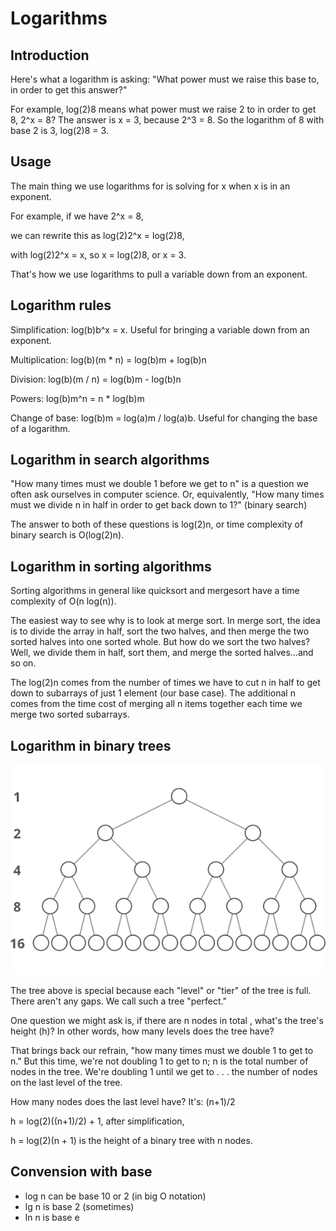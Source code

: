 # Logarithms

## Introduction

Here's what a logarithm is asking: "What power must we raise this base to, in order to get this answer?"

For example, log(2)8 means what power must we raise 2 to in order to get 8, 2^x = 8? The answer is x = 3, because 2^3 = 8. So the logarithm of 8 with base 2 is 3, log(2)8 = 3.

## Usage

The main thing we use logarithms for is solving for x when x is in an exponent.

For example, if we have 2^x = 8, 

we can rewrite this as log(2)2^x = log(2)8, 

with log(2)2^x = x, so x = log(2)8, or x = 3.

That's how we use logarithms to pull a variable down from an exponent.

## Logarithm rules

Simplification: log(b)b^x = x. Useful for bringing a variable down from an exponent.

Multiplication: log(b)(m * n) = log(b)m + log(b)n

Division: log(b)(m / n) = log(b)m - log(b)n

Powers: log(b)m^n = n * log(b)m

Change of base: log(b)m = log(a)m / log(a)b. Useful for changing the base of a logarithm.

## Logarithm in search algorithms

"How many times must we double 1 before we get to n" is a question we often ask ourselves in computer science. Or, equivalently, "How many times must we divide n in half in order to get back down to 1?" (binary search)

The answer to both of these questions is log(2)n, or time complexity of binary search is O(log(2)n).

## Logarithm in sorting algorithms

Sorting algorithms in general like quicksort and mergesort have a time complexity of O(n log(n)).

The easiest way to see why is to look at merge sort. In merge sort, the idea is to divide the array in half, sort the two halves, and then merge the two sorted halves into one sorted whole. But how do we sort the two halves? Well, we divide them in half, sort them, and merge the sorted halves...and so on.

The log(2)n comes from the number of times we have to cut n in half to get down to subarrays of just 1 element (our base case). The additional n comes from the time cost of merging all n items together each time we merge two sorted subarrays.

## Logarithm in binary trees

![Binary tree](assets/binary-tree.svg)

The tree above is special because each "level" or "tier" of the tree is full. There aren't any gaps. We call such a tree "perfect."

One question we might ask is, if there are n nodes in total , what's the tree's height (h)? In other words, how many levels does the tree have?

That brings back our refrain, "how many times must we double 1 to get to n." But this time, we're not doubling 1 to get to n; n is the total number of nodes in the tree. We're doubling 1 until we get to . . . the number of nodes on the last level of the tree.

How many nodes does the last level have? It's: (n+1)/2

h = log(2)((n+1)/2) + 1, after simplification,

h = log(2)(n + 1) is the height of a binary tree with n nodes.

## Convension with base

- log n can be base 10 or 2 (in big O notation)
- lg n is base 2 (sometimes)
- ln n is base e
